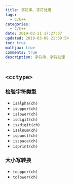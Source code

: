 ```yaml
---
title: 字符串、字符处理
tags:
  - C/C++
categories:
  - C/C++
date: 2019-03-21 17:27:37
updated: 2019-03-08 21:39:54
toc: true
mathjax: true
comments: true
description: 字符串、字符处理
---
```


##	`<cctype>`

###	检验字符类型

-	`isalpha(ch)`
-	`isupper(ch)`
-	`islower(ch)`
-	`isdigit(ch)`
-	`isxdigit(ch)`
-	`isalnum(ch)`
-	`ispunct(ch)`
-	`isspace(ch)`
-	`isprint(ch)`

###	大小写转换

-	`toupper(ch)`
-	`tolower(ch)`

